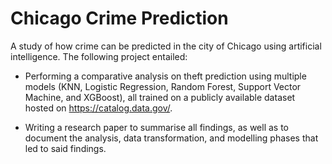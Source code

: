 # Chicago Crime Prediction
A study of how crime can be predicted in the city of Chicago using artificial intelligence. The following project entailed:

- Performing a comparative analysis on theft prediction using multiple models (KNN, Logistic Regression, Random Forest, Support Vector Machine, and XGBoost), all trained on a publicly available dataset hosted on https://catalog.data.gov/.

- Writing a research paper to summarise all findings, as well as to document the analysis, data transformation, and modelling phases that led to said findings.
